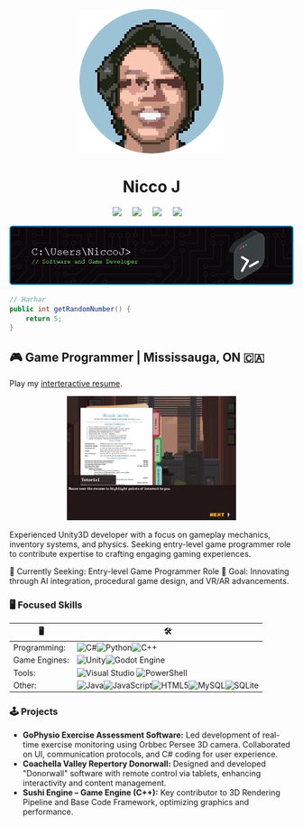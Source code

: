 
<p align="center">
  <img src="https://github.com/niccojacinto/niccojacinto/blob/main/Assets/portrait2-modified.png" alt="My Pixel Art Photo"/>
</p>

<h1 align="center"> Nicco J </h1>




<p align="center">
  <a href="mailto:niccolo.jacinto@gmail.com"/><img src="https://img.shields.io/badge/gmail-%23D14836.svg?&style=for-the-badge&logo=gmail&logoColor=white"/></a>&nbsp;&nbsp;&nbsp;&nbsp;
  <a href="www.linkedin.com/in/niccojacinto"/><img src="https://img.shields.io/badge/linkedin-%230077B5.svg?style=for-the-badge&logo=linkedin&logoColor=white"/></a>&nbsp;&nbsp;&nbsp;&nbsp;
  <a href="https://github.com/niccojacinto"/><img src="https://img.shields.io/badge/github-%23121011.svg?style=for-the-badge&logo=github&logoColor=white"/></a>&nbsp;&nbsp;&nbsp;&nbsp;
  <a href="https://niccojacinto.wixsite.com/divinyx"/><img src="https://img.shields.io/badge/wix-000?style=for-the-badge&logo=wix&logoColor=white" /></a>&nbsp;&nbsp;&nbsp;&nbsp;
</p>


<p align="center">
  <img src="https://github.com/niccojacinto/niccojacinto/blob/main/Assets/github-header-image.png" alt="My Pixel Art Photo"/>
</p>



```csharp
// Harhar
public int getRandomNumber() {
	return 5;
}
```

## 🎮 Game Programmer | Mississauga, ON 🇨🇦
Play my [interteractive resume](https://niccojacinto.github.io/MyResume/).

<p align="center">
  <img src="https://github.com/niccojacinto/niccojacinto/blob/main/Assets/MyResumeSS.JPG" alt="My Pixel Art Photo"/ width="300" height="220">
</p>


Experienced Unity3D developer with a focus on gameplay mechanics, inventory systems, and physics. Seeking entry-level game programmer role to contribute expertise to crafting engaging gaming experiences.

🔭 Currently Seeking: Entry-level Game Programmer Role
🚀 Goal: Innovating through AI integration, procedural game design, and VR/AR advancements.


### 🖥️ Focused Skills
| 🖥️ | 🛠️ |
|---|---|
|Programming: |  ![C#](https://img.shields.io/badge/c%23-%23239120.svg?style=flat-square&logo=c-sharp&logoColor=white)![Python](https://img.shields.io/badge/python-3670A0?style=flat-square&logo=python&logoColor=ffdd54)![C++](https://img.shields.io/badge/c++-%2300599C.svg?style=flat-square&logo=c%2B%2B&logoColor=white)
|Game Engines:   | ![Unity](https://img.shields.io/badge/unity-%23000000.svg?style=flat-square&logo=unity&logoColor=white)![Godot Engine](https://img.shields.io/badge/GODOT-%23FFFFFF.svg?style=flat-square&logo=godot-engine)|
| Tools:  |  ![Visual Studio](https://img.shields.io/badge/Visual%20Studio-5C2D91.svg?style=flat-square&logo=visual-studio&logoColor=white) ![PowerShell](https://img.shields.io/badge/PowerShell-%235391FE.svg?style=flat-square&logo=powershell&logoColor=white) | 
| Other:  |  ![Java](https://img.shields.io/badge/java-%23ED8B00.svg?style=flat-square&logo=openjdk&logoColor=white)![JavaScript](https://img.shields.io/badge/javascript-%23323330.svg?style=flat-square&logo=javascript&logoColor=%23F7DF1E)![HTML5](https://img.shields.io/badge/html5-%23E34F26.svg?style=flat-square&logo=html5&logoColor=white)![MySQL](https://img.shields.io/badge/mysql-%2300f.svg?style=flat-square&logo=mysql&logoColor=white)![SQLite](https://img.shields.io/badge/sqlite-%2307405e.svg?style=flat-square&logo=sqlite&logoColor=white)| 


### 🕹️ Projects
- **GoPhysio Exercise Assessment Software:** Led development of real-time exercise monitoring using Orbbec Persee 3D camera. Collaborated on UI, communication protocols, and C# coding for user experience.
- **Coachella Valley Repertory Donorwall:** Designed and developed "Donorwall" software with remote control via tablets, enhancing interactivity and content management.
- **Sushi Engine – Game Engine (C++):** Key contributor to 3D Rendering Pipeline and Base Code Framework, optimizing graphics and performance.

